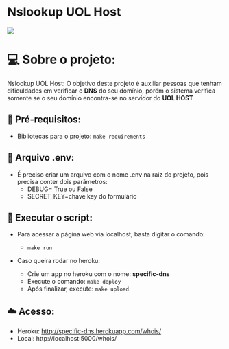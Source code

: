 # Nslookup UOL Host

<img src='https://img.shields.io/badge/License-MIT-informational'>

# :computer: Sobre o projeto:
Nslookup UOL Host: O objetivo deste projeto é auxiliar pessoas que tenham dificuldades em verificar o **DNS** do seu domínio,
porém o sistema verifica somente se o seu domínio encontra-se no servidor do **UOL HOST**


## :pushpin: Pré-requisitos:
- Bibliotecas para o projeto: ```make requirements```

## :closed_lock_with_key: Arquivo .env:
- É preciso criar um arquivo com o nome .env na raiz do projeto, pois precisa conter dois parâmetros:
  - DEBUG= True ou False
  - SECRET_KEY=chave key do formulário

## :rocket: Executar o script:
- Para acessar a página web via localhost, basta digitar o comando:
  - ```make run```

- Caso queira rodar no heroku:
  - Crie um app no heroku com o nome: **specific-dns**
  - Execute o comando: ```make deploy```
  - Após finalizar, execute: ```make upload```

## :cloud: Acesso:
- Heroku: http://specific-dns.herokuapp.com/whois/
- Local: http://localhost:5000/whois/
